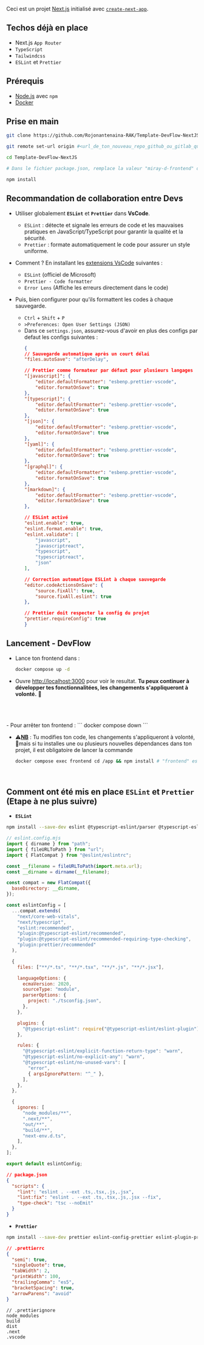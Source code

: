 Ceci est un projet [Next.js](https://nextjs.org) initialisé avec [`create-next-app`](https://nextjs.org/docs/app/api-reference/cli/create-next-app).

## Techos déjà en place
- Next.js `App Router`
- `TypeScript`
- `Tailwindcss`
- `ESLint` et `Prettier`

## Prérequis
- [Node.js](https://nodejs.org/en/download) avec `npm`
- [Docker](https://docs.docker.com/engine/install/)

## Prise en main
```bash
git clone https://github.com/Rojonantenaina-RAK/Template-DevFlow-NextJS

git remote set-url origin #<url_de_ton_nouveau_repo_github_ou_gitlab_que_tu_crées>

cd Template-DevFlow-NextJS

# Dans le fichier package.json, remplace la valeur "miray-d-frontend" du champ "name" par le nom de ton projet, par exemple : { "name": "<nom_de_ton_projet>" }

npm install
```

## Recommandation de collaboration entre Devs
- Utiliser globalement **`ESLint`** et **`Prettier`** dans **VsCode**.
    - `ESLint` : détecte et signale les erreurs de code et les mauvaises pratiques en JavaScript/TypeScript pour garantir la qualité et la sécurité.
    - `Prettier` : formate automatiquement le code pour assurer un style uniforme.

- Comment ? En installant les <u>extensions VsCode</u> suivantes :
    - `ESLint` (officiel de Microsoft)
    - `Prettier - Code formatter`
    - `Error Lens` (Affiche les erreurs directement dans le code)

- Puis, bien configurer pour qu'ils formattent les codes à chaque sauvegarde.
    - `Ctrl` + `Shift` + `P`
    - `>Preferences: Open User Settings (JSON)`
    - Dans ce `settings.json`, assurez-vous d'avoir en plus des configs par defaut les configs suivantes :
        ```json
        {
        // Sauvegarde automatique après un court délai
        "files.autoSave": "afterDelay",

        // Prettier comme formateur par défaut pour plusieurs langages
        "[javascript]": {
            "editor.defaultFormatter": "esbenp.prettier-vscode",
            "editor.formatOnSave": true
        },
        "[typescript]": {
            "editor.defaultFormatter": "esbenp.prettier-vscode",
            "editor.formatOnSave": true
        },
        "[json]": {
            "editor.defaultFormatter": "esbenp.prettier-vscode",
            "editor.formatOnSave": true
        },
        "[yaml]": {
            "editor.defaultFormatter": "esbenp.prettier-vscode",
            "editor.formatOnSave": true
        },
        "[graphql]": {
            "editor.defaultFormatter": "esbenp.prettier-vscode",
            "editor.formatOnSave": true
        },
        "[markdown]": {
            "editor.defaultFormatter": "esbenp.prettier-vscode",
            "editor.formatOnSave": true
        },

        // ESLint activé
        "eslint.enable": true,
        "eslint.format.enable": true,
        "eslint.validate": [
            "javascript",
            "javascriptreact",
            "typescript",
            "typescriptreact",
            "json"
        ],

        // Correction automatique ESLint à chaque sauvegarde
        "editor.codeActionsOnSave": {
            "source.fixAll": true,
            "source.fixAll.eslint": true
        },

        // Prettier doit respecter la config du projet
        "prettier.requireConfig": true
        }

        ```
## Lancement - DevFlow
- Lance ton frontend dans :
    ```bash
    docker compose up -d
    ```
- Ouvre [http://localhost:3000](http://localhost:3000) pour voir le resultat. **Tu peux continuer à développer tes fonctionnalitées, les changements s'appliqueront à volonté.** 🎉
<br/>
<br/>
<br/>
- Pour arrêter ton frontend :
    ```
    docker compose down
    ```
<br/>

- ⚠️<u>**NB**</u> : Tu modifies ton code, les changements s'appliqueront à volonté, 🔴mais si tu installes une ou plusieurs nouvelles dépendances dans ton projet, il est obligatoire de lancer la commande
    ```bash
    docker compose exec frontend cd /app && npm install # "frontend" est le nom du service déclaré dans docker-compose.yml
    ```
<br/>

## Comment ont été mis en place `ESLint` et `Prettier` (Etape à ne plus suivre)
- **`ESLint`**

```bash
npm install --save-dev eslint @typescript-eslint/parser @typescript-eslint/eslint-plugin 
```

```js
// eslint.config.mjs
import { dirname } from "path";
import { fileURLToPath } from "url";
import { FlatCompat } from "@eslint/eslintrc";

const __filename = fileURLToPath(import.meta.url);
const __dirname = dirname(__filename);

const compat = new FlatCompat({
  baseDirectory: __dirname,
});

const eslintConfig = [
  ...compat.extends(
    "next/core-web-vitals",
    "next/typescript",
    "eslint:recommended",
    "plugin:@typescript-eslint/recommended",
    "plugin:@typescript-eslint/recommended-requiring-type-checking",
    "plugin:prettier/recommended"
  ),

  {
    files: ["**/*.ts", "**/*.tsx", "**/*.js", "**/*.jsx"],

    languageOptions: {
      ecmaVersion: 2020,
      sourceType: "module",
      parserOptions: {
        project: "./tsconfig.json",
      },
    },

    plugins: {
      "@typescript-eslint": require("@typescript-eslint/eslint-plugin"),
    },

    rules: {
      "@typescript-eslint/explicit-function-return-type": "warn",
      "@typescript-eslint/no-explicit-any": "warn",
      "@typescript-eslint/no-unused-vars": [
        "error",
        { argsIgnorePattern: "^_" },
      ],
    },
  },

  {
    ignores: [
      "node_modules/**",
      ".next/**",
      "out/**",
      "build/**",
      "next-env.d.ts",
    ],
  },
];

export default eslintConfig;
```

```json
// package.json
{
  "scripts": {
    "lint": "eslint . --ext .ts,.tsx,.js,.jsx",
    "lint:fix": "eslint . --ext .ts,.tsx,.js,.jsx --fix",
    "type-check": "tsc --noEmit"
  }
}
```

- **`Prettier`**
```bash
npm install --save-dev prettier eslint-config-prettier eslint-plugin-prettier 
```

```json
// .prettierrc
{
  "semi": true,
  "singleQuote": true,
  "tabWidth": 2,
  "printWidth": 100,
  "trailingComma": "es5",
  "bracketSpacing": true,
  "arrowParens": "avoid"
}
```

```
// .prettierignore
node_modules
build
dist
.next
.vscode
```